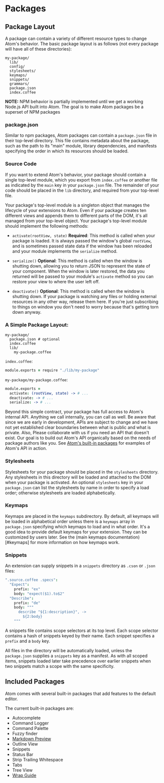 # Packages

## Package Layout

A package can contain a variety of different resource types to change Atom's
behavior. The basic package layout is as follows (not every package will
have all of these directories):

```text
my-package/
  lib/
  config/
  stylesheets/
  keymaps/
  snippets/
  grammars/
  package.json
  index.coffee
```

**NOTE:** NPM behavior is partially implemented until we get a working Node.js
API built into Atom. The goal is to make Atom packages be a superset of NPM
packages

### package.json

Similar to npm packages, Atom packages can contain a `package.json` file in their
top-level directory. This file contains metadata about the package, such as the
path to its "main" module, library dependencies, and manifests specifying the
order in which its resources should be loaded.

### Source Code

If you want to extend Atom's behavior, your package should contain a single
top-level module, which you export from `index.coffee` or another file as
indicated by the `main` key in your `package.json` file. The remainder of your
code should be placed in the `lib` directory, and required from your top-level
file.

Your package's top-level module is a singleton object that manages the lifecycle
of your extensions to Atom. Even if your package creates ten different views and
appends them to different parts of the DOM, it's all managed from your top-level
object. Your package's top-level module should implement the following methods:

- `activate(rootView, state)` **Required**: This method is called when your
package is loaded. It is always passed the window's global `rootView`, and is
sometimes passed state data if the window has been reloaded and your module
implements the `serialize` method.

- `serialize()` **Optional**: This method is called when the window is shutting
down, allowing you to return JSON to represent the state of your component. When
the window is later restored, the data you returned will be passed to your
module's `activate` method so you can restore your view to where the user left
off.

- `deactivate()` **Optional**: This method is called when the window is shutting
down. If your package is watching any files or holding external resources in any
other way, release them here. If you're just subscribing to things on window
you don't need to worry because that's getting torn down anyway.

### A Simple Package Layout:

```text
my-package/
  package.json # optional
  index.coffee
  lib/
    my-package.coffee
```

`index.coffee`:
```coffeescript
module.exports = require "./lib/my-package"
```

`my-package/my-package.coffee`:
```coffeescript
module.exports =
  activate: (rootView, state) -> # ...
  deactivate: -> # ...
  serialize: -> # ...
```

Beyond this simple contract, your package has full access to Atom's internal
API. Anything we call internally, you can call as well. Be aware that since we
are early in development, APIs are subject to change and we have not yet
established clear boundaries between what is public and what is private. Also,
Please collaborate with us if you need an API that doesn't exist. Our goal is
to build out Atom's API organically based on the needs of package authors like
you. See [Atom's built-in packages](https://github.com/github/atom/tree/master/src/packages)
for examples of Atom's API in action.

### Stylesheets

Stylesheets for your package should be placed in the `stylesheets` directory.
Any stylesheets in this directory will be loaded and attached to the DOM when
your package is activated. An optional `stylesheets` key in your `package.json`
can list the stylesheets by name in order to specify a load order; otherwise
stylesheets are loaded alphabetically.

### Keymaps

Keymaps are placed in the `keymaps` subdirectory. By default, all keymaps will be
loaded in alphabetical order unless there is a `keymaps` array in `package.json`
specifying which keymaps to load and in what order. It's a good idea to provide
default keymaps for your extension. They can be customized by users later. See
the (main keymaps documentation)[#keymaps] for more information on how keymaps
work.

### Snippets

An extension can supply snippets in a `snippets` directory as `.cson` or `.json`
files:

```coffeescript
".source.coffee .specs":
  "Expect":
    prefix: "ex"
    body: "expect($1).to$2"
  "Describe":
    prefix: "de"
    body: """
      describe "${1:description}", ->
        ${2:body}
    """
```

A snippets file contains scope selectors at its top level. Each scope selector
contains a hash of snippets keyed by their name. Each snippet specifies a
`prefix` and a `body` key.

All files in the directory will be automatically loaded, unless the
`package.json` supplies a `snippets` key as a manifest. As with all scoped
items, snippets loaded later take precedence over earlier snippets when two
snippets match a scope with the same specificity.

## Included Packages

Atom comes with several built-in packages that add features to the default
editor.

The current built-in packages are:

  * Autocomplete
  * Command Logger
  * Command Palette
  * Fuzzy finder
  * [Markdown Preview](#markdown-preview)
  * Outline View
  * Snippets
  * Status Bar
  * Strip Trailing Whitespace
  * Tabs
  * Tree View
  * [Wrap Guide](#wrap-guide)
